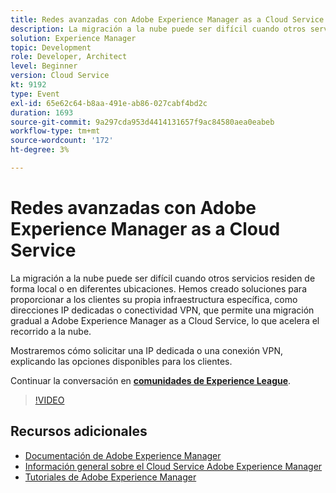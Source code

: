 ```yaml
---
title: Redes avanzadas con Adobe Experience Manager as a Cloud Service
description: La migración a la nube puede ser difícil cuando otros servicios residen de forma local o en diferentes ubicaciones. Hemos creado soluciones para proporcionar a los clientes su propia infraestructura específica, como direcciones IP dedicadas o conectividad VPN, que permite una migración gradual a Adobe Experience Manager as a Cloud Service, lo que acelera el recorrido a la nube.
solution: Experience Manager
topic: Development
role: Developer, Architect
level: Beginner
version: Cloud Service
kt: 9192
type: Event
exl-id: 65e62c64-b8aa-491e-ab86-027cabf4bd2c
duration: 1693
source-git-commit: 9a297cda953d4414131657f9ac84580aea0eabeb
workflow-type: tm+mt
source-wordcount: '172'
ht-degree: 3%

---
```


# Redes avanzadas con Adobe Experience Manager as a Cloud Service

La migración a la nube puede ser difícil cuando otros servicios residen de forma local o en diferentes ubicaciones.  Hemos creado soluciones para proporcionar a los clientes su propia infraestructura específica, como direcciones IP dedicadas o conectividad VPN, que permite una migración gradual a Adobe Experience Manager as a Cloud Service, lo que acelera el recorrido a la nube.

Mostraremos cómo solicitar una IP dedicada o una conexión VPN, explicando las opciones disponibles para los clientes.

Continuar la conversación en **[comunidades de Experience League](https://adobe.ly/3EUTdAo)**.

>[!VIDEO](https://video.tv.adobe.com/v/337898/?quality=12&learn=on&hidetitle=true)

## Recursos adicionales

- [Documentación de Adobe Experience Manager](https://experienceleague.adobe.com/docs/experience-manager-cloud-service.html)
- [Información general sobre el Cloud Service Adobe Experience Manager](https://experienceleague.adobe.com/docs/experience-manager-cloud-service/overview/home.html)
- [Tutoriales de Adobe Experience Manager](https://experienceleague.adobe.com/docs/experience-manager-tutorials.html)
